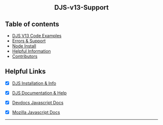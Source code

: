 # 
## **<p align="center">DJS-v13-Support</p>**
<p align="center">

## Table of contents

- [DJS V13 Code Examples](code-samples) 
- [Errors & Support]()
- [Node Install](Node_Install.md)
- [Helpful Information]()
- [Contributors]()



## Helpful Links

- [x] [DJS Installation & Info](https://discordjs.guide/#before-you-begin) 
- [x] [DJS Documentation & Help](https://discord.js.org/#/docs/main/stable/general/welcome) 

- [x] [Devdocs Javascript Docs](https://devdocs.io/javascript/)
- [x] [Mozilla Javascript Docs](https://developer.mozilla.org/en-US/docs/Web/JavaScript)

***
